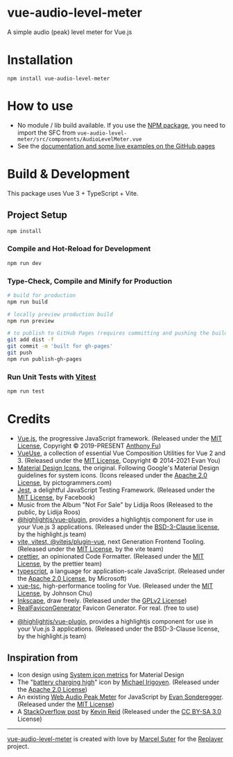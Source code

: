 # vue-audio-level-meter

A simple audio (peak) level meter for Vue.js

# Installation

    npm install vue-audio-level-meter

# How to use

- No module / lib build available. If you use the [NPM package](https://www.npmjs.com/package/vue-audio-level-meter), you need to import the SFC from `vue-audio-level-meter/src/components/AudioLevelMeter.vue`
- See the [documentation and some live examples on the GitHub pages](https://suterma.github.io/vue-audio-level-meter/)

# Build & Development

This package uses Vue 3 + TypeScript + Vite.

## Project Setup

```sh
npm install
```

### Compile and Hot-Reload for Development

```sh
npm run dev
```

### Type-Check, Compile and Minify for Production

```sh
# build for production
npm run build

# locally preview production build
npm run preview

# to publish to GitHub Pages (requires committing and pushing the build in the /dist folder)
git add dist -f
git commit -m 'built for gh-pages'
git push
npm run publish-gh-pages
```

### Run Unit Tests with [Vitest](https://vitest.dev/)

```sh
npm run test
```

# Credits

- [Vue.js](https://vuejs.org/), the progressive JavaScript framework. (Released under the [MIT License](https://opensource.org/license/mit/), Copyright © 2019-PRESENT [Anthony Fu](https://github.com/antfu))
- [VueUse](https://vueuse.org/), a collection of essential Vue Composition Utilities for Vue 2 and 3. (Released under the [MIT License](https://opensource.org/license/mit/), Copyright © 2014-2021 Evan You)
- [Material Design Icons](https://materialdesignicons.com/), the original. Following Google's Material Design guidelines for system icons. (Icons released under the [Apache 2.0 License](https://www.apache.org/licenses/LICENSE-2.0), by pictogrammers.com)
- [Jest](https://jestjs.io/), a delightful JavaScript Testing Framework. (Released under the [MIT License](https://opensource.org/license/mit/), by Facebook)
- Music from the Album "Not For Sale" by Lidija Roos (Released to the public, by Lidija Roos)
- [@highlightjs/vue-plugin](https://github.com/highlightjs/vue-plugin), provides a highlightjs component for use in your Vue.js 3 applications. (Released under the [BSD-3-Clause license](https://opensource.org/license/bsd-3-clause/), by the highlight.js team)
- [vite, vitest, @vitejs/plugin-vue](https://github.com/vitejs/vite), next Generation Frontend Tooling. (Released under the [MIT License](https://opensource.org/license/mit/), by the vite team)
- [prettier](https://github.com/prettier/prettier), an opinionated Code Formatter. (Released under the [MIT License](https://opensource.org/license/mit/), by the prettier team)
- [typescript](https://github.com/Microsoft/TypeScript), a language for application-scale JavaScript. (Released under the [Apache 2.0 License](https://www.apache.org/licenses/LICENSE-2.0), by Microsoft)
- [vue-tsc](https://github.com/johnsoncodehk/volar), high-performance tooling for Vue. (Released under the [MIT License](https://opensource.org/license/mit/), by Johnson Chu)
- [Inkscape](https://inkscape.org/), draw freely. (Released under the [GPLv2 License](https://www.gnu.org/licenses/old-licenses/gpl-2.0.en.html))
- [RealFaviconGenerator](https://realfavicongenerator.net/) Favicon Generator. For real. (free to use)
*   [@highlightjs/vue-plugin](https://github.com/highlightjs/vue-plugin), provides a highlightjs component for use in your Vue.js 3 applications. (Released under the BSD-3-Clause license, by the highlight.js team)

## Inspiration from

- Icon design using [System icon metrics](https://m2.material.io/design/iconography/system-icons.html#system-icon-metrics) for Material Design
- The "[battery charging high](https://pictogrammers.com/library/mdi/icon/battery-charging-high/)" icon by [Michael Irigoyen](https://pictogrammers.com/contributor/mririgoyen/). (Released under the [Apache 2.0 License](https://www.apache.org/licenses/LICENSE-2.0))
- An existing [Web Audio Peak Meter](https://github.com/esonderegger/web-audio-peak-meter) for JavaScript by [Evan Sonderegger](https://mastodon.social/@esonderegger). (Released under the [MIT License](https://opensource.org/license/mit/))
- A [StackOverflow post](https://stackoverflow.com/a/44360729/79485) by [Kevin Reid](https://switchb.org/kpreid/) (Released under the [CC BY-SA 3.0](https://creativecommons.org/licenses/by-sa/3.0/) License)

---

[vue-audio-level-meter](https://github.com/suterma/vue-audio-level-meter) is created with love by [Marcel Suter](https://marcelsuter.ch) for the [Replayer](https://replayer.app) project.
